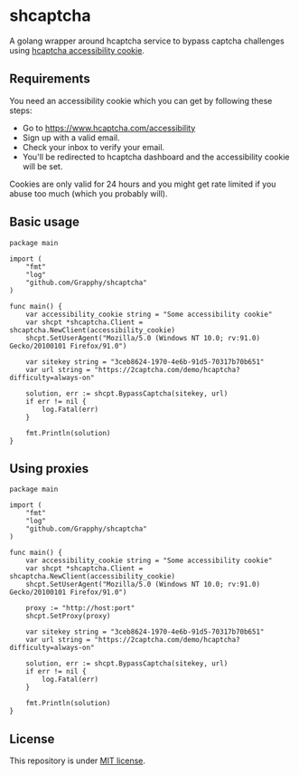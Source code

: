 # shcaptcha
A golang wrapper around hcaptcha service to bypass captcha challenges using [hcaptcha accessibility cookie](https://www.hcaptcha.com/accessibility).

Requirements
------------
You need an accessibility cookie which you can get by following these steps:
- Go to https://www.hcaptcha.com/accessibility
- Sign up with a valid email.
- Check your inbox to verify your email.
- You'll be redirected to hcaptcha dashboard and the accessibility cookie will be set.

Cookies are only valid for 24 hours and you might get rate limited if you abuse too much (which you probably will).

Basic usage
-------

```golang
package main

import (
	"fmt"
	"log"
	"github.com/Grapphy/shcaptcha"
)

func main() {
	var accessibility_cookie string = "Some accessibility cookie"
	var shcpt *shcaptcha.Client = shcaptcha.NewClient(accessibility_cookie)
	shcpt.SetUserAgent("Mozilla/5.0 (Windows NT 10.0; rv:91.0) Gecko/20100101 Firefox/91.0")

	var sitekey string = "3ceb8624-1970-4e6b-91d5-70317b70b651"
	var url string = "https://2captcha.com/demo/hcaptcha?difficulty=always-on"

	solution, err := shcpt.BypassCaptcha(sitekey, url)
	if err != nil {
		log.Fatal(err)
	}
    
	fmt.Println(solution)
}
```

Using proxies
-------------

```golang
package main

import (
	"fmt"
	"log"
	"github.com/Grapphy/shcaptcha"
)

func main() {
	var accessibility_cookie string = "Some accessibility cookie"
	var shcpt *shcaptcha.Client = shcaptcha.NewClient(accessibility_cookie)
	shcpt.SetUserAgent("Mozilla/5.0 (Windows NT 10.0; rv:91.0) Gecko/20100101 Firefox/91.0")
    
	proxy := "http://host:port"
	shcpt.SetProxy(proxy)
    
	var sitekey string = "3ceb8624-1970-4e6b-91d5-70317b70b651"
	var url string = "https://2captcha.com/demo/hcaptcha?difficulty=always-on"
    
	solution, err := shcpt.BypassCaptcha(sitekey, url)
	if err != nil {
		log.Fatal(err)
	}
    
	fmt.Println(solution)
}
```

License
-------
This repository is under [MIT license](https://mit-license.org/).
